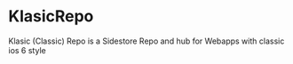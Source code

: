 # KlasicRepo
Klasic (Classic) Repo is a Sidestore Repo and hub for Webapps with classic ios 6 style
